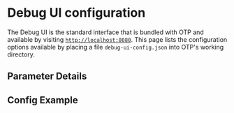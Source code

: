 <!--
  NOTE! Part of this document is generated. Make sure you edit the template, not the generated doc.

   - Template directory is:  /doc/templates
   - Generated directory is: /doc/user 
-->

# Debug UI configuration

The Debug UI is the standard interface that is bundled with OTP and available by visiting 
[`http://localhost:8080`](http://localhost:8080). This page lists the configuration options available
by placing a file `debug-ui-config.json` into OTP's working directory.

<!-- INSERT: PARAMETERS-TABLE -->


## Parameter Details

<!-- INSERT: PARAMETERS-DETAILS -->

## Config Example

<!-- INSERT: JSON-EXAMPLE -->
